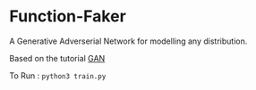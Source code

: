 # Function-Faker
A Generative Adverserial Network for modelling any distribution.

Based on the tutorial [GAN](https://medium.com/@devnag/generative-adversarial-networks-gans-in-50-lines-of-code-pytorch-e81b79659e3f)

To Run : `python3 train.py`
